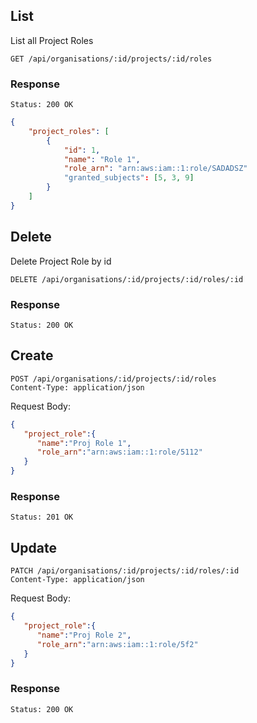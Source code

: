 ---
---


## List

List all Project Roles

```
GET /api/organisations/:id/projects/:id/roles
```

### Response

```
Status: 200 OK
```

```json
{
    "project_roles": [
        {
            "id": 1,
            "name": "Role 1",
            "role_arn": "arn:aws:iam::1:role/SADADSZ"
            "granted_subjects": [5, 3, 9]
        }
    ]
}
```

## Delete

Delete Project Role by id

```
DELETE /api/organisations/:id/projects/:id/roles/:id
```
### Response

```
Status: 200 OK
```

## Create

```
POST /api/organisations/:id/projects/:id/roles
Content-Type: application/json
```
Request Body:
```json
{
   "project_role":{
      "name":"Proj Role 1",
      "role_arn":"arn:aws:iam::1:role/5112"
   }
}
```

### Response

```
Status: 201 OK
```

## Update

```
PATCH /api/organisations/:id/projects/:id/roles/:id
Content-Type: application/json
```
Request Body:
```json
{
   "project_role":{
      "name":"Proj Role 2",
      "role_arn":"arn:aws:iam::1:role/5f2"
   }
}
```

### Response

```
Status: 200 OK
```
